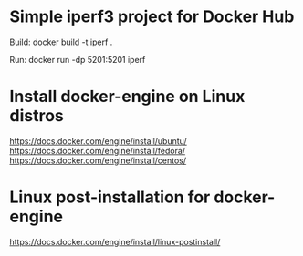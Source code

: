 # Simple iperf3 project for Docker Hub

Build: docker build -t iperf .

Run: docker run -dp 5201:5201 iperf

#
# Install docker-engine on Linux distros
https://docs.docker.com/engine/install/ubuntu/
https://docs.docker.com/engine/install/fedora/
https://docs.docker.com/engine/install/centos/

# Linux post-installation for docker-engine
https://docs.docker.com/engine/install/linux-postinstall/